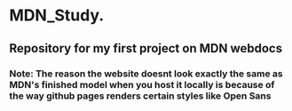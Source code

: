 # MDN_Study.
## Repository for my first project on MDN webdocs
### Note: The reason the website doesnt look exactly the same as MDN's finished model when you host it locally is because of the way github pages renders certain styles like Open Sans
